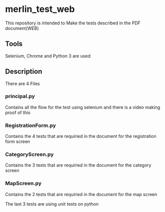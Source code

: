 # merlin_test_web

This repository is intended to Make the tests described in the PDF document(WEB)


## Tools
Selenium, Chrome and Python 3 are used

## Description

There are 4 Files

### principal.py
Contains all the flow for the test using selenium and there is a video making proof of this
### RegistrationForm.py
Contains the 4 tests that are requiried in the document for the registration form screen
### CategoryScreen.py
Contains the 3 tests that are requiried in the document for the category  screen
### MapScreen.py
Contains the 2 tests that are requiried in the document for the map screen

The last 3 tests are using unit tests on python

